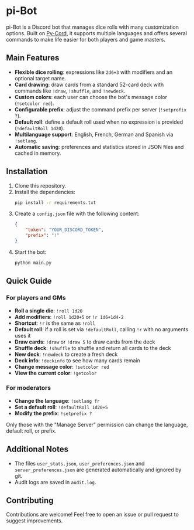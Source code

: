 # pi-Bot

pi-Bot is a Discord bot that manages dice rolls with many customization options. Built on [Py-Cord](https://docs.pycord.dev/), it supports multiple languages and offers several commands to make life easier for both players and game masters.

## Main Features

- **Flexible dice rolling**: expressions like `2d6+3` with modifiers and an optional target name.
- **Card drawing**: draw cards from a standard 52-card deck with commands like `!draw`, `!shuffle`, and `!newdeck`.
- **Custom colors**: each user can choose the bot's message color (`!setcolor red`).
- **Configurable prefix**: adjust the command prefix per server (`!setprefix ?`).
- **Default roll**: define a default roll used when no expression is provided (`!defaultRoll 1d20`).
- **Multilanguage support**: English, French, German and Spanish via `!setlang`.
- **Automatic saving**: preferences and statistics stored in JSON files and cached in memory.

## Installation

1. Clone this repository.
2. Install the dependencies:
   ```bash
   pip install -r requirements.txt
   ```
3. Create a `config.json` file with the following content:
   ```json
   {
       "token": "YOUR_DISCORD_TOKEN",
       "prefix": "!"
   }
   ```
4. Start the bot:
   ```bash
   python main.py
   ```

## Quick Guide

### For players and GMs

- **Roll a single die**: `!roll 1d20`
- **Add modifiers**: `!roll 1d20+5` or `!r 1d6+1d4-2`
- **Shortcut**: `!r` is the same as `!roll`
- **Default roll**: if a roll is set via `!defaultRoll`, calling `!r` with no arguments uses it
- **Draw cards**: `!draw` or `!draw 5` to draw cards from the deck
- **Shuffle deck**: `!shuffle` to shuffle and return all cards to the deck
- **New deck**: `!newdeck` to create a fresh deck
- **Deck info**: `!deckinfo` to see how many cards remain
- **Change message color**: `!setcolor red`
- **View the current color**: `!getcolor`

### For moderators

- **Change the language**: `!setlang fr`
- **Set a default roll**: `!defaultRoll 1d20+5`
- **Modify the prefix**: `!setprefix ?`

Only those with the "Manage Server" permission can change the language, default roll, or prefix.

## Additional Notes

- The files `user_stats.json`, `user_preferences.json` and `server_preferences.json` are generated automatically and ignored by git.
- Audit logs are saved in `audit.log`.

## Contributing

Contributions are welcome! Feel free to open an issue or pull request to suggest improvements.
